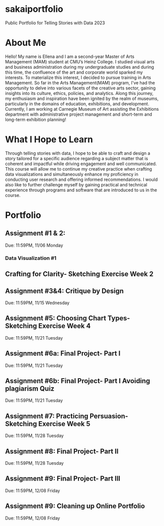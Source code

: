 # sakaiportfolio
Public Portfolio for Telling Stories with Data 2023

# About Me
Hello! My name is Ellena and I am a second-year Master of Arts Management (MAM) student at CMU’s Heinz College. I studied visual arts and business administration during my undergraduate studies and during this time, the confluence of the art and corporate world sparked my interests. To materialize this interest, I decided to pursue training in Arts Management. So far in the Arts Management(MAM) program, I've had the opportunity to delve into various facets of the creative arts sector, gaining insights into its culture, ethics, policies, and analytics. Along this journey, my enthusiasm and inspiration have been ignited by the realm of museums, particularly in the domains of education, exhibitions, and development. Currently, I am working at Carnegie Museum of Art assisting the Exhibitions department with administrative project management and short-term and long-term exhibition planning!

# What I Hope to Learn
Through telling stories with data, I hope to be able to craft and design a story tailored for a specific audience regarding a subject matter that is coherent and impactful while driving engagement and well communicated. This course will allow me to continue my creative practice when crafting data visualizations and simultaneously enhance my proficiency in conducting user research and offering informed recommendations.  I would also like to further challenge myself by gaining practical and technical experience through programs and software that are introduced to us in the course. 

# Portfolio

## Assignment #1 & 2: 
Due: 11:59PM, 11/06 Monday

### Data Visualization #1 


## Crafting for Clarity- Sketching Exercise Week 2



## Assignment #3&4: Critique by Design
Due: 11:59PM, 11/15 Wednesday


## Assignment #5: Choosing Chart Types- Sketching Exercise Week 4
Due: 11:59PM, 11/21 Tuesday


## Assignment #6a: Final Project- Part I
Due: 11:59PM, 11/21 Tuesday


## Assignment #6b: Final Project- Part I Avoiding plagiarism Quiz 
Due: 11:59PM, 11/21 Tuesday


## Assignment #7: Practicing Persuasion- Sketching Exercise Week 5
Due: 11:59PM, 11/28 Tuesday


## Assignment #8: Final Project- Part II
Due: 11:59PM, 11/28 Tuesday


## Assignment #9: Final Project- Part III
Due: 11:59PM, 12/08 Friday


## Assignment #9: Cleaning up Online Portfolio
Due: 11:59PM, 12/08 Friday







